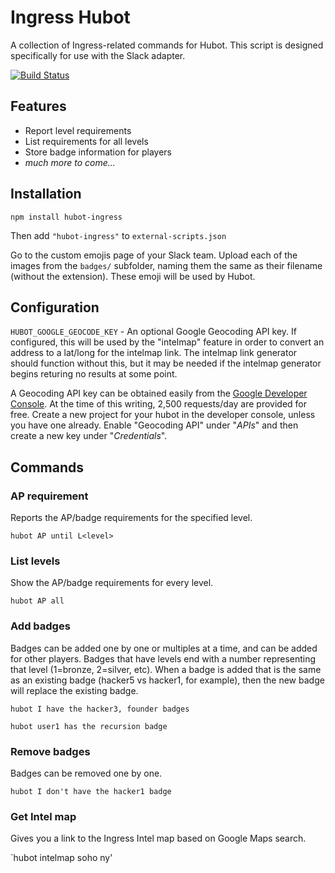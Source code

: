# Ingress Hubot

A collection of Ingress-related commands for Hubot. This script is designed
specifically for use with the Slack adapter.

[![Build Status](https://travis-ci.org/therealklanni/hubot-ingress.svg)](https://travis-ci.org/therealklanni/hubot-ingress)

## Features

* Report level requirements
* List requirements for all levels
* Store badge information for players
* *much more to come...*

## Installation

`npm install hubot-ingress`

Then add `"hubot-ingress"` to `external-scripts.json`

Go to the custom emojis page of your Slack team. Upload each of the images from
the `badges/` subfolder, naming them the same as their filename (without the extension).
These emoji will be used by Hubot.

## Configuration

`HUBOT_GOOGLE_GEOCODE_KEY` - An optional Google Geocoding API key. 
If configured, this will be used by the "intelmap" feature in order to 
convert an address to a lat/long for the intelmap link. The intelmap link 
generator should function without this, but it may be needed if the 
intelmap generator begins returing no results at some point. 

A Geocoding API key can be obtained easily from the [Google Developer Console](https://console.developers.google.com). 
At the time of this writing, 2,500 requests/day are provided for free. 
Create a new project for your hubot in the developer console, unless you 
have one already. Enable "Geocoding API" under "_APIs_" and then 
create a new key under "_Credentials_".

## Commands

### AP requirement

Reports the AP/badge requirements for the specified level.

`hubot AP until L<level>`

### List levels

Show the AP/badge requirements for every level.

`hubot AP all`

### Add badges

Badges can be added one by one or multiples at a time, and can be added for other players.
Badges that have levels end with a number representing that level (1=bronze, 2=silver, etc).
When a badge is added that is the same as an existing badge (hacker5 vs hacker1, for example),
then the new badge will replace the existing badge.

`hubot I have the hacker3, founder badges`

`hubot user1 has the recursion badge`

### Remove badges

Badges can be removed one by one.

`hubot I don't have the hacker1 badge`

### Get Intel map

Gives you a link to the Ingress Intel map based on Google Maps search.

`hubot intelmap soho ny'
